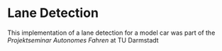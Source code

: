 # Lane Detection
This implementation of a lane detection for a model car was part of the *Projektseminar Autonomes Fahren* at TU Darmstadt